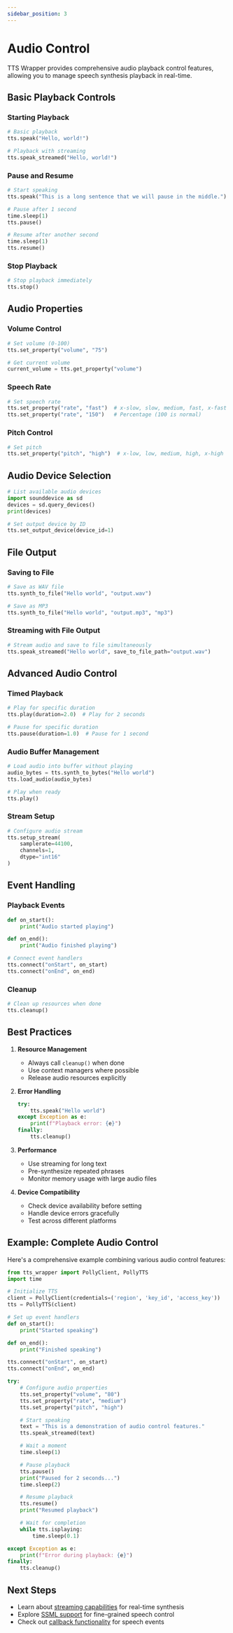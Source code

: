 ```yaml
---
sidebar_position: 3
---
```


# Audio Control

TTS Wrapper provides comprehensive audio playback control features, allowing you to manage speech synthesis playback in real-time.

## Basic Playback Controls

### Starting Playback

```python
# Basic playback
tts.speak("Hello, world!")

# Playback with streaming
tts.speak_streamed("Hello, world!")
```

### Pause and Resume

```python
# Start speaking
tts.speak("This is a long sentence that we will pause in the middle.")

# Pause after 1 second
time.sleep(1)
tts.pause()

# Resume after another second
time.sleep(1)
tts.resume()
```

### Stop Playback

```python
# Stop playback immediately
tts.stop()
```

## Audio Properties

### Volume Control

```python
# Set volume (0-100)
tts.set_property("volume", "75")

# Get current volume
current_volume = tts.get_property("volume")
```

### Speech Rate

```python
# Set speech rate
tts.set_property("rate", "fast")  # x-slow, slow, medium, fast, x-fast
tts.set_property("rate", "150")   # Percentage (100 is normal)
```

### Pitch Control

```python
# Set pitch
tts.set_property("pitch", "high")  # x-low, low, medium, high, x-high
```

## Audio Device Selection

```python
# List available audio devices
import sounddevice as sd
devices = sd.query_devices()
print(devices)

# Set output device by ID
tts.set_output_device(device_id=1)
```

## File Output

### Saving to File

```python
# Save as WAV file
tts.synth_to_file("Hello world", "output.wav")

# Save as MP3
tts.synth_to_file("Hello world", "output.mp3", "mp3")
```

### Streaming with File Output

```python
# Stream audio and save to file simultaneously
tts.speak_streamed("Hello world", save_to_file_path="output.wav")
```

## Advanced Audio Control

### Timed Playback

```python
# Play for specific duration
tts.play(duration=2.0)  # Play for 2 seconds

# Pause for specific duration
tts.pause(duration=1.0)  # Pause for 1 second
```

### Audio Buffer Management

```python
# Load audio into buffer without playing
audio_bytes = tts.synth_to_bytes("Hello world")
tts.load_audio(audio_bytes)

# Play when ready
tts.play()
```

### Stream Setup

```python
# Configure audio stream
tts.setup_stream(
    samplerate=44100,
    channels=1,
    dtype="int16"
)
```

## Event Handling

### Playback Events

```python
def on_start():
    print("Audio started playing")

def on_end():
    print("Audio finished playing")

# Connect event handlers
tts.connect("onStart", on_start)
tts.connect("onEnd", on_end)
```

### Cleanup

```python
# Clean up resources when done
tts.cleanup()
```

## Best Practices

1. **Resource Management**
   - Always call `cleanup()` when done
   - Use context managers where possible
   - Release audio resources explicitly

2. **Error Handling**
   ```python
   try:
       tts.speak("Hello world")
   except Exception as e:
       print(f"Playback error: {e}")
   finally:
       tts.cleanup()
   ```

3. **Performance**
   - Use streaming for long text
   - Pre-synthesize repeated phrases
   - Monitor memory usage with large audio files

4. **Device Compatibility**
   - Check device availability before setting
   - Handle device errors gracefully
   - Test across different platforms

## Example: Complete Audio Control

Here's a comprehensive example combining various audio control features:

```python
from tts_wrapper import PollyClient, PollyTTS
import time

# Initialize TTS
client = PollyClient(credentials=('region', 'key_id', 'access_key'))
tts = PollyTTS(client)

# Set up event handlers
def on_start():
    print("Started speaking")

def on_end():
    print("Finished speaking")

tts.connect("onStart", on_start)
tts.connect("onEnd", on_end)

try:
    # Configure audio properties
    tts.set_property("volume", "80")
    tts.set_property("rate", "medium")
    tts.set_property("pitch", "high")

    # Start speaking
    text = "This is a demonstration of audio control features."
    tts.speak_streamed(text)

    # Wait a moment
    time.sleep(1)

    # Pause playback
    tts.pause()
    print("Paused for 2 seconds...")
    time.sleep(2)

    # Resume playback
    tts.resume()
    print("Resumed playback")

    # Wait for completion
    while tts.isplaying:
        time.sleep(0.1)

except Exception as e:
    print(f"Error during playback: {e}")
finally:
    tts.cleanup()
```

## Next Steps

- Learn about [streaming capabilities](streaming) for real-time synthesis
- Explore [SSML support](ssml) for fine-grained speech control
- Check out [callback functionality](callbacks) for speech events 